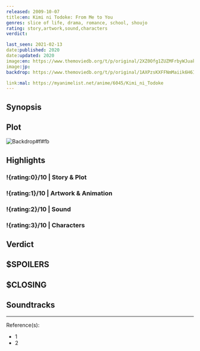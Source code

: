 ```yaml
---
released: 2009-10-07
title:en: Kimi ni Todoke: From Me to You
genres: slice of life, drama, romance, school, shoujo
rating: story,artwork,sound,characters
verdict:

last_seen: 2021-02-13
date:published: 2020
date:updated: 2020
image:en: https://www.themoviedb.org/t/p/original/2XZ0Ofg1ZUZMFrbyWJuakSJAKZz.jpg
image:jp:
backdrop: https://www.themoviedb.org/t/p/original/1AXPzsKXFFNmMaiik6H6I4uBrLZ.jpg

link:mal: https://myanimelist.net/anime/6045/Kimi_ni_Todoke
---
```



## Synopsis

## Plot

![Backdrop#f#fb](https://www.themoviedb.org/t/p/original/5Ktpz72iBqPTlC1sXJU6EvAaE5N.jpg "Source: TMDB")

## Highlights

### !{rating:0}/10 | Story & Plot

### !{rating:1}/10 | Artwork & Animation

### !{rating:2}/10 | Sound

### !{rating:3}/10 | Characters

## Verdict

## $SPOILERS

## $CLOSING

## Soundtracks

***
Reference(s):

- 1
- 2
